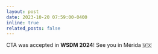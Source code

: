 ```yaml
---
layout: post
date: 2023-10-20 07:59:00-0400
inline: true
related_posts: false
---
```


CTA was accepted in **WSDM 2024**! See you in Mérida 🇲🇽
